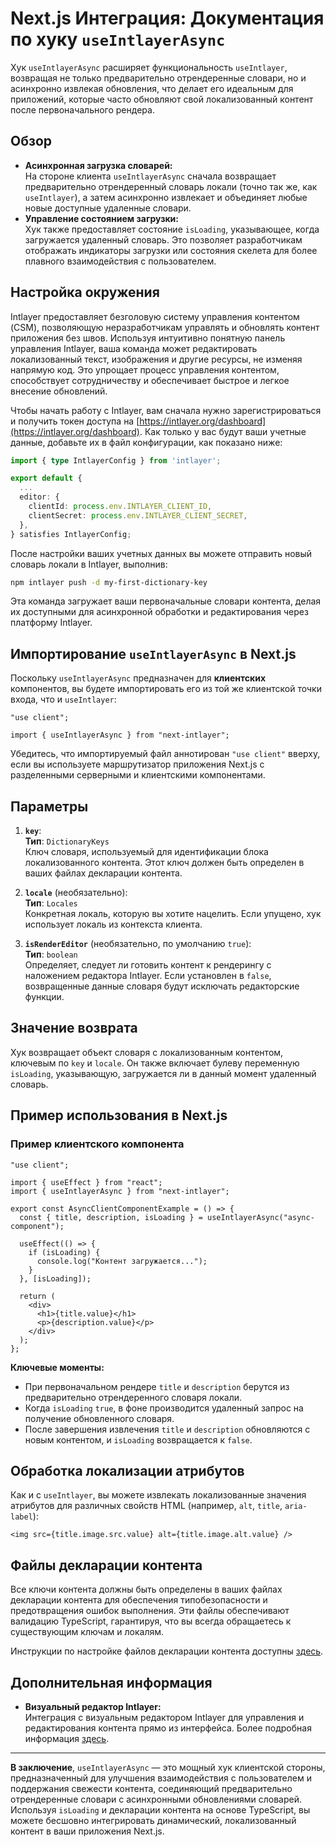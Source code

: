 # Next.js Интеграция: Документация по хуку `useIntlayerAsync`

Хук `useIntlayerAsync` расширяет функциональность `useIntlayer`, возвращая не только предварительно отрендеренные словари, но и асинхронно извлекая обновления, что делает его идеальным для приложений, которые часто обновляют свой локализованный контент после первоначального рендера.

## Обзор

- **Асинхронная загрузка словарей:**  
  На стороне клиента `useIntlayerAsync` сначала возвращает предварительно отрендеренный словарь локали (точно так же, как `useIntlayer`), а затем асинхронно извлекает и объединяет любые новые доступные удаленные словари.
- **Управление состоянием загрузки:**  
  Хук также предоставляет состояние `isLoading`, указывающее, когда загружается удаленный словарь. Это позволяет разработчикам отображать индикаторы загрузки или состояния скелета для более плавного взаимодействия с пользователем.

## Настройка окружения

Intlayer предоставляет безголовую систему управления контентом (CSM), позволяющую неразработчикам управлять и обновлять контент приложения без швов. Используя интуитивно понятную панель управления Intlayer, ваша команда может редактировать локализованный текст, изображения и другие ресурсы, не изменяя напрямую код. Это упрощает процесс управления контентом, способствует сотрудничеству и обеспечивает быстрое и легкое внесение обновлений.

Чтобы начать работу с Intlayer, вам сначала нужно зарегистрироваться и получить токен доступа на [https://intlayer.org/dashboard](https://intlayer.org/dashboard). Как только у вас будут ваши учетные данные, добавьте их в файл конфигурации, как показано ниже:

```typescript
import { type IntlayerConfig } from 'intlayer';

export default {
  ...
  editor: {
    clientId: process.env.INTLAYER_CLIENT_ID,
    clientSecret: process.env.INTLAYER_CLIENT_SECRET,
  },
} satisfies IntlayerConfig;
```

После настройки ваших учетных данных вы можете отправить новый словарь локали в Intlayer, выполнив:

```bash
npm intlayer push -d my-first-dictionary-key
```

Эта команда загружает ваши первоначальные словари контента, делая их доступными для асинхронной обработки и редактирования через платформу Intlayer.

## Импортирование `useIntlayerAsync` в Next.js

Поскольку `useIntlayerAsync` предназначен для **клиентских** компонентов, вы будете импортировать его из той же клиентской точки входа, что и `useIntlayer`:

```tsx
"use client";

import { useIntlayerAsync } from "next-intlayer";
```

Убедитесь, что импортируемый файл аннотирован `"use client"` вверху, если вы используете маршрутизатор приложения Next.js с разделенными серверными и клиентскими компонентами.

## Параметры

1. **`key`**:  
   **Тип**: `DictionaryKeys`  
   Ключ словаря, используемый для идентификации блока локализованного контента. Этот ключ должен быть определен в ваших файлах декларации контента.

2. **`locale`** (необязательно):  
   **Тип**: `Locales`  
   Конкретная локаль, которую вы хотите нацелить. Если упущено, хук использует локаль из контекста клиента.

3. **`isRenderEditor`** (необязательно, по умолчанию `true`):  
   **Тип**: `boolean`  
   Определяет, следует ли готовить контент к рендерингу с наложением редактора Intlayer. Если установлен в `false`, возвращенные данные словаря будут исключать редакторские функции.

## Значение возврата

Хук возвращает объект словаря с локализованным контентом, ключевым по `key` и `locale`. Он также включает булеву переменную `isLoading`, указывающую, загружается ли в данный момент удаленный словарь.

## Пример использования в Next.js

### Пример клиентского компонента

```tsx
"use client";

import { useEffect } from "react";
import { useIntlayerAsync } from "next-intlayer";

export const AsyncClientComponentExample = () => {
  const { title, description, isLoading } = useIntlayerAsync("async-component");

  useEffect(() => {
    if (isLoading) {
      console.log("Контент загружается...");
    }
  }, [isLoading]);

  return (
    <div>
      <h1>{title.value}</h1>
      <p>{description.value}</p>
    </div>
  );
};
```

**Ключевые моменты:**

- При первоначальном рендере `title` и `description` берутся из предварительно отрендеренного словаря локали.
- Когда `isLoading` `true`, в фоне производится удаленный запрос на получение обновленного словаря.
- После завершения извлечения `title` и `description` обновляются с новым контентом, и `isLoading` возвращается к `false`.

## Обработка локализации атрибутов

Как и с `useIntlayer`, вы можете извлекать локализованные значения атрибутов для различных свойств HTML (например, `alt`, `title`, `aria-label`):

```tsx
<img src={title.image.src.value} alt={title.image.alt.value} />
```

## Файлы декларации контента

Все ключи контента должны быть определены в ваших файлах декларации контента для обеспечения типобезопасности и предотвращения ошибок выполнения. Эти файлы обеспечивают валидацию TypeScript, гарантируя, что вы всегда обращаетесь к существующим ключам и локалям.

Инструкции по настройке файлов декларации контента доступны [здесь](https://github.com/aymericzip/intlayer/blob/main/docs/ru/content_declaration/get_started.md).

## Дополнительная информация

- **Визуальный редактор Intlayer:**  
  Интеграция с визуальным редактором Intlayer для управления и редактирования контента прямо из интерфейса. Более подробная информация [здесь](https://github.com/aymericzip/intlayer/blob/main/docs/ru/intlayer_editor.md).

---

**В заключение**, `useIntlayerAsync` — это мощный хук клиентской стороны, предназначенный для улучшения взаимодействия с пользователем и поддержания свежести контента, соединяющий предварительно отрендеренные словари с асинхронными обновлениями словарей. Используя `isLoading` и декларации контента на основе TypeScript, вы можете бесшовно интегрировать динамический, локализованный контент в ваши приложения Next.js.
